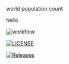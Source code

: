 world population count

hello

![workflow](https://github.com/careykva/groupfour/actions/workflows/main.yml/badge.svg)

[![LICENSE](https://img.shields.io/github/license/careykva/sem.svg?style=flat-square)](https://github.com/careykva/sem/blob/master/LICENSE)

[![Releases](https://img.shields.io/github/release/careykva/sem/all.svg?style=flat-square)](https://github.com/careykva/sem/releases)

